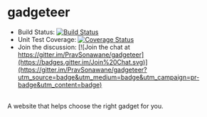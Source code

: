 

# gadgeteer

* Build Status: [![Build Status](https://travis-ci.org/PravSonawane/gadgeteer.svg?branch=master)](https://travis-ci.org/PravSonawane/gadgeteer.svg?branch=master)
* Unit Test Coverage: [![Coverage Status](https://coveralls.io/repos/PravSonawane/gadgeteer/badge.svg)](https://coveralls.io/repos/PravSonawane/gadgeteer/badge.svg)
* Join the discussion: [![Join the chat at https://gitter.im/PravSonawane/gadgeteer](https://badges.gitter.im/Join%20Chat.svg)](https://gitter.im/PravSonawane/gadgeteer?utm_source=badge&utm_medium=badge&utm_campaign=pr-badge&utm_content=badge)
 
<br />
A website that helps choose the right gadget for you.
